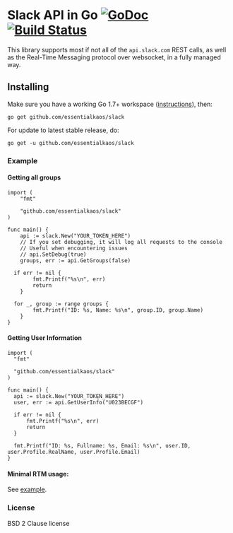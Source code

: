 Slack API in Go [![GoDoc](https://godoc.org/github.com/essentialkaos/slack?status.svg)](https://godoc.org/github.com/essentialkaos/slack) [![Build Status](https://travis-ci.org/essentialkaos/slack.svg)](https://travis-ci.org/essentialkaos/slack)
===============

This library supports most if not all of the `api.slack.com` REST calls, as well as the Real-Time Messaging protocol over websocket, in a fully managed way.

## Installing

Make sure you have a working Go 1.7+ workspace ([instructions](https://golang.org/doc/install)), then:

```
go get github.com/essentialkaos/slack
```

For update to latest stable release, do:

```
go get -u github.com/essentialkaos/slack
```

### Example

#### Getting all groups

```golang
import (
	"fmt"

	"github.com/essentialkaos/slack"
)

func main() {
	api := slack.New("YOUR_TOKEN_HERE")
	// If you set debugging, it will log all requests to the console
	// Useful when encountering issues
	// api.SetDebug(true)
	groups, err := api.GetGroups(false)
	
  if err != nil {
		fmt.Printf("%s\n", err)
		return
	}
	
  for _, group := range groups {
		fmt.Printf("ID: %s, Name: %s\n", group.ID, group.Name)
	}
}
```

#### Getting User Information

```golang
import (
  "fmt"

  "github.com/essentialkaos/slack"
)

func main() {
  api := slack.New("YOUR_TOKEN_HERE")
  user, err := api.GetUserInfo("U023BECGF")
  
  if err != nil {
	  fmt.Printf("%s\n", err)
	  return
  }
  
  fmt.Printf("ID: %s, Fullname: %s, Email: %s\n", user.ID, user.Profile.RealName, user.Profile.Email)
}
```

#### Minimal RTM usage:

See [example](examples/websocket/websocket.go).


### License

BSD 2 Clause license
